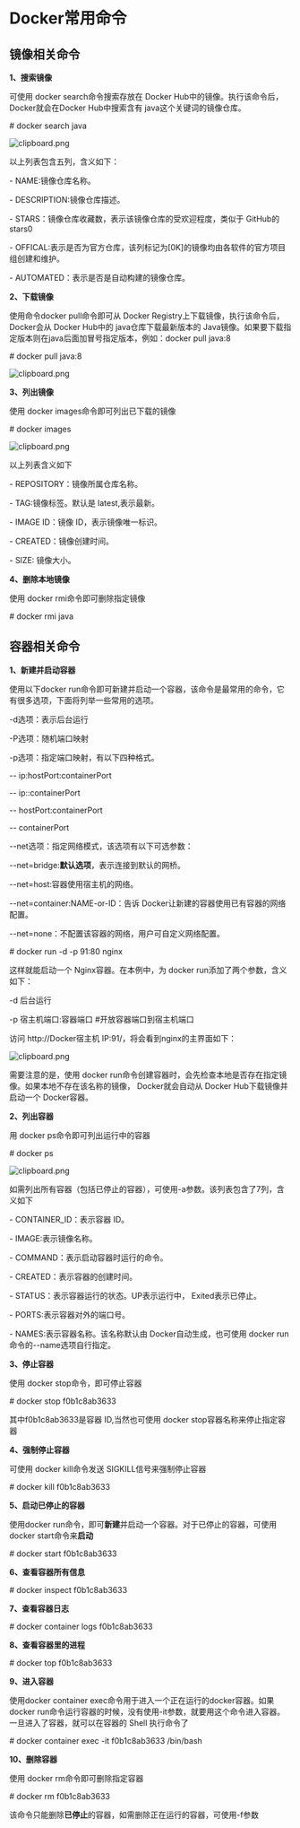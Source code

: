 # Docker常用命令

## 镜像相关命令

**1、搜索镜像**

可使用 docker search命令搜索存放在 Docker Hub中的镜像。执行该命令后， Docker就会在Docker Hub中搜索含有 java这个关键词的镜像仓库。

\# docker search java

![clipboard.png](file:///C:\Users\ADMINI~1\AppData\Local\Temp\msohtmlclip1\01\clip_image002.gif)

以上列表包含五列，含义如下：

\- NAME:镜像仓库名称。

\- DESCRIPTION:镜像仓库描述。

\- STARS：镜像仓库收藏数，表示该镜像仓库的受欢迎程度，类似于 GitHub的 stars0

\- OFFICAL:表示是否为官方仓库，该列标记为[0K]的镜像均由各软件的官方项目组创建和维护。

\- AUTOMATED：表示是否是自动构建的镜像仓库。

 

**2、下载镜像**

使用命令docker pull命令即可从 Docker Registry上下载镜像，执行该命令后，Docker会从 Docker Hub中的 java仓库下载最新版本的 Java镜像。如果要下载指定版本则在java后面加冒号指定版本，例如：docker pull java:8

\# docker pull java:8

![clipboard.png](file:///C:\Users\ADMINI~1\AppData\Local\Temp\msohtmlclip1\01\clip_image004.gif)

 

**3、列出镜像**

使用 docker images命令即可列出已下载的镜像

\# docker images

![clipboard.png](file:///C:\Users\ADMINI~1\AppData\Local\Temp\msohtmlclip1\01\clip_image006.gif)

以上列表含义如下

\- REPOSITORY：镜像所属仓库名称。

\- TAG:镜像标签。默认是 latest,表示最新。

\- IMAGE ID：镜像 ID，表示镜像唯一标识。

\- CREATED：镜像创建时间。

\- SIZE: 镜像大小。

 

**4、删除本地镜像**

使用 docker rmi命令即可删除指定镜像

\# docker rmi java

 

## 容器相关命令 

**1、新建并启动容器**

使用以下docker run命令即可新建并启动一个容器，该命令是最常用的命令，它有很多选项，下面将列举一些常用的选项。

-d选项：表示后台运行

-P选项：随机端口映射

-p选项：指定端口映射，有以下四种格式。

-- ip:hostPort:containerPort 

-- ip::containerPort

-- hostPort:containerPort 

-- containerPort

--net选项：指定网络模式，该选项有以下可选参数：

--net=bridge:**默认选项**，表示连接到默认的网桥。

--net=host:容器使用宿主机的网络。

--net=container:NAME-or-ID：告诉 Docker让新建的容器使用已有容器的网络配置。

--net=none：不配置该容器的网络，用户可自定义网络配置。

\# docker run -d -p 91:80 nginx

这样就能启动一个 Nginx容器。在本例中，为 docker run添加了两个参数，含义如下：

-d 后台运行

-p 宿主机端口:容器端口 #开放容器端口到宿主机端口

访问 http://Docker宿主机 IP:91/，将会看到nginx的主界面如下：

![clipboard.png](file:///C:\Users\ADMINI~1\AppData\Local\Temp\msohtmlclip1\01\clip_image008.gif)

需要注意的是，使用 docker run命令创建容器时，会先检查本地是否存在指定镜像。如果本地不存在该名称的镜像， Docker就会自动从 Docker Hub下载镜像并启动一个 Docker容器。

 

**2、列出容器**

用 docker ps命令即可列出运行中的容器

\# docker ps

![clipboard.png](file:///C:\Users\ADMINI~1\AppData\Local\Temp\msohtmlclip1\01\clip_image010.gif)

如需列出所有容器（包括已停止的容器），可使用-a参数。该列表包含了7列，含义如下

\- CONTAINER_ID：表示容器 ID。

\- IMAGE:表示镜像名称。

\- COMMAND：表示启动容器时运行的命令。

\- CREATED：表示容器的创建时间。

\- STATUS：表示容器运行的状态。UP表示运行中， Exited表示已停止。 

\- PORTS:表示容器对外的端口号。

\- NAMES:表示容器名称。该名称默认由 Docker自动生成，也可使用 docker run命令的--name选项自行指定。

 

**3、停止容器**

使用 docker stop命令，即可停止容器

\# docker stop f0b1c8ab3633

其中f0b1c8ab3633是容器 ID,当然也可使用 docker stop容器名称来停止指定容器

 

**4、强制停止容器**

可使用 docker kill命令发送 SIGKILL信号来强制停止容器

\# docker kill f0b1c8ab3633

 

**5、启动已停止的容器**

使用docker run命令，即可**新建**并启动一个容器。对于已停止的容器，可使用 docker start命令来**启动**

\# docker start f0b1c8ab3633

 

**6、查看容器所有信息**

\# docker inspect f0b1c8ab3633

 

**7、查看容器日志**

\# docker container logs f0b1c8ab3633

 

**8、查看容器里的进程**

\# docker top f0b1c8ab3633

 

**9、进入容器**

使用docker container exec命令用于进入一个正在运行的docker容器。如果docker run命令运行容器的时候，没有使用-it参数，就要用这个命令进入容器。一旦进入了容器，就可以在容器的 Shell 执行命令了

\# docker container exec -it f0b1c8ab3633 /bin/bash

 

**10、删除容器**

使用 docker rm命令即可删除指定容器

\# docker rm f0b1c8ab3633

该命令只能删除**已停止**的容器，如需删除正在运行的容器，可使用-f参数

